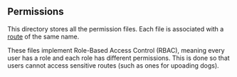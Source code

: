 ## Permissions

This directory stores all the permission files. Each file is associated with a [route](../routes) of the same name.

These files implement Role-Based Access Control (RBAC), meaning every user has a role and each role has different permissions. This is done so that users cannot access sensitive routes (such as ones for upoading dogs).
